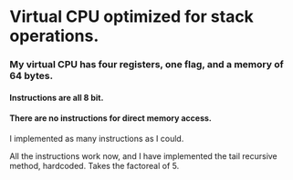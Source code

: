# Virtual CPU optimized for stack operations.

### My virtual CPU has four registers, one flag, and a memory of 64 bytes. 
#### Instructions are all 8 bit. 
#### There are no instructions for direct memory access.

I implemented as many instructions as I could. 

All the instructions work now, and I have implemented the tail recursive method, hardcoded.
Takes the factoreal of 5.
